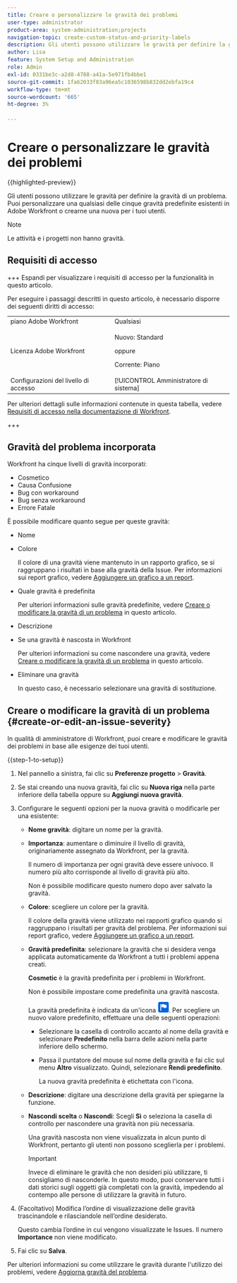 ```yaml
---
title: Creare o personalizzare le gravità dei problemi
user-type: administrator
product-area: system-administration;projects
navigation-topic: create-custom-status-and-priority-labels
description: Gli utenti possono utilizzare le gravità per definire la gravità di un problema. Puoi personalizzare una qualsiasi delle cinque gravità predefinite esistenti in Adobe Workfront o crearne una nuova per i tuoi utenti.
author: Lisa
feature: System Setup and Administration
role: Admin
exl-id: 0331be3c-a2d8-4788-a41a-5e971fb4bbe1
source-git-commit: 1fa62033f83a96ea5c1036598b832dd2ebfa19c4
workflow-type: tm+mt
source-wordcount: '665'
ht-degree: 3%

---
```


# Creare o personalizzare le gravità dei problemi

{{highlighted-preview}}

<!--
DON'T DELETE, DRAFT OR HIDE THIS ARTICLE. IT IS LINKED TO THE PRODUCT, THROUGH THE CONTEXT SENSITIVE HELP LINKS.

Linked to Understanding Issue Severity.
-->

Gli utenti possono utilizzare le gravità per definire la gravità di un problema. Puoi personalizzare una qualsiasi delle cinque gravità predefinite esistenti in Adobe Workfront o crearne una nuova per i tuoi utenti.

>[!NOTE]
>
>Le attività e i progetti non hanno gravità.

## Requisiti di accesso

+++ Espandi per visualizzare i requisiti di accesso per la funzionalità in questo articolo.

Per eseguire i passaggi descritti in questo articolo, è necessario disporre dei seguenti diritti di accesso:

<table style="table-layout:auto"> 
 <col> 
 <col> 
 <tbody> 
  <tr> 
   <td role="rowheader">piano Adobe Workfront</td> 
   <td>Qualsiasi</td> 
  </tr> 
  <tr> 
   <td role="rowheader">Licenza Adobe Workfront</td> 
   <td>
     <p>Nuovo: Standard</p>
     <p>oppure</p>
     <p>Corrente: Piano</p>
   </td> 
  </tr> 
  <tr> 
   <td role="rowheader">Configurazioni del livello di accesso</td> 
   <td>[!UICONTROL Amministratore di sistema]</td>
  </tr> 
 </tbody> 
</table>

Per ulteriori dettagli sulle informazioni contenute in questa tabella, vedere [Requisiti di accesso nella documentazione di Workfront](/help/quicksilver/administration-and-setup/add-users/access-levels-and-object-permissions/access-level-requirements-in-documentation.md).

+++

## Gravità del problema incorporata

Workfront ha cinque livelli di gravità incorporati:

* Cosmetico
* Causa Confusione
* Bug con workaround
* Bug senza workaround
* Errore Fatale

È possibile modificare quanto segue per queste gravità:

* Nome
* Colore

  Il colore di una gravità viene mantenuto in un rapporto grafico, se si raggruppano i risultati in base alla gravità della Issue. Per informazioni sui report grafico, vedere [Aggiungere un grafico a un report](../../../reports-and-dashboards/reports/creating-and-managing-reports/add-chart-report.md).

* Quale gravità è predefinita

  Per ulteriori informazioni sulle gravità predefinite, vedere [Creare o modificare la gravità di un problema](#create-or-edit-an-issue-severity) in questo articolo.

* Descrizione
* Se una gravità è nascosta in Workfront

  Per ulteriori informazioni su come nascondere una gravità, vedere [Creare o modificare la gravità di un problema](#create-or-edit-an-issue-severity) in questo articolo.

* Eliminare una gravità

  In questo caso, è necessario selezionare una gravità di sostituzione.

## Creare o modificare la gravità di un problema {#create-or-edit-an-issue-severity}

In qualità di amministratore di Workfront, puoi creare e modificare le gravità dei problemi in base alle esigenze dei tuoi utenti.

{{step-1-to-setup}}

1. Nel pannello a sinistra, fai clic su **Preferenze progetto** > **Gravità**.

1. Se stai creando una nuova gravità, fai clic su <span class="preview">**Nuova riga** nella parte inferiore della tabella</span> oppure su **Aggiungi nuova gravità**.
1. Configurare le seguenti opzioni per la nuova gravità o modificarle per una esistente:

   * **Nome gravità**: digitare un nome per la gravità.
   * **Importanza**: aumentare o diminuire il livello di gravità, originariamente assegnato da Workfront, per la gravità.

     Il numero di importanza per ogni gravità deve essere univoco. Il numero più alto corrisponde al livello di gravità più alto.

     Non è possibile modificare questo numero dopo aver salvato la gravità.

   * **Colore**: scegliere un colore per la gravità.

     Il colore della gravità viene utilizzato nei rapporti grafico quando si raggruppano i risultati per gravità del problema. Per informazioni sui report grafico, vedere [Aggiungere un grafico a un report](/help/quicksilver/reports-and-dashboards/reports/creating-and-managing-reports/add-chart-report.md).

   * **Gravità predefinita**: selezionare la gravità che si desidera venga applicata automaticamente da Workfront a tutti i problemi appena creati.

     **Cosmetic** è la gravità predefinita per i problemi in Workfront.

     Non è possibile impostare come predefinita una gravità nascosta.

     <div class="preview">

     La gravità predefinita è indicata da un&#39;icona ![Icona gravità predefinita](assets/default-icon.png). Per scegliere un nuovo valore predefinito, effettuare una delle seguenti operazioni:

      * Selezionare la casella di controllo accanto al nome della gravità e selezionare **Predefinito** nella barra delle azioni nella parte inferiore dello schermo.
      * Passa il puntatore del mouse sul nome della gravità e fai clic sul menu **Altro** visualizzato. Quindi, selezionare **Rendi predefinito**.

        La nuova gravità predefinita è etichettata con l&#39;icona.

     </div>

   * **Descrizione**: digitare una descrizione della gravità per spiegarne la funzione.
   * <span class="preview">**Nascondi scelta**</span> o **Nascondi**: <span class="preview">Scegli **Sì**</span> o seleziona la casella di controllo per nascondere una gravità non più necessaria.

     Una gravità nascosta non viene visualizzata in alcun punto di Workfront, pertanto gli utenti non possono sceglierla per i problemi.

     >[!IMPORTANT]
     >
     >Invece di eliminare le gravità che non desideri più utilizzare, ti consigliamo di nasconderle. In questo modo, puoi conservare tutti i dati storici sugli oggetti già completati con la gravità, impedendo al contempo alle persone di utilizzare la gravità in futuro.

1. (Facoltativo) Modifica l’ordine di visualizzazione delle gravità trascinandole e rilasciandole nell’ordine desiderato.

   Questo cambia l’ordine in cui vengono visualizzate le Issues. Il numero **Importance** non viene modificato.

1. Fai clic su **Salva**.

Per ulteriori informazioni su come utilizzare le gravità durante l&#39;utilizzo dei problemi, vedere [Aggiorna gravità del problema](../../../manage-work/issues/issue-information/update-issue-severity.md).
